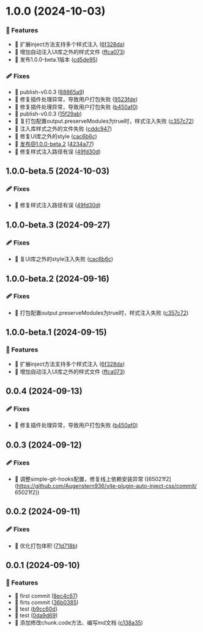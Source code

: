 # 1.0.0 (2024-10-03)


### 🚀 Features

- 🚀 扩展inject方法支持多个样式注入 ([6f328da](https://github.com/Augenstern936/vite-plugin-auto-inject-css/commit/6f328da))
- 🚀 增加自动注入UI库之外的样式文件 ([ffca073](https://github.com/Augenstern936/vite-plugin-auto-inject-css/commit/ffca073))
- 🚀 发布1.0.0-beta.1版本 ([cd5de95](https://github.com/Augenstern936/vite-plugin-auto-inject-css/commit/cd5de95))

### 🩹 Fixes

- 🐛 publish-v0.0.3 ([88865a9](https://github.com/Augenstern936/vite-plugin-auto-inject-css/commit/88865a9))
- 🐛 修复插件处理异常，导致用户打包失败 ([9523fde](https://github.com/Augenstern936/vite-plugin-auto-inject-css/commit/9523fde))
- 🐛 修复插件处理异常，导致用户打包失败 ([b450af0](https://github.com/Augenstern936/vite-plugin-auto-inject-css/commit/b450af0))
- 🐛 publish-v0.0.3 ([15f29ab](https://github.com/Augenstern936/vite-plugin-auto-inject-css/commit/15f29ab))
- 🐛 复打包配置output.preserveModules为true时，样式注入失败 ([c357c72](https://github.com/Augenstern936/vite-plugin-auto-inject-css/commit/c357c72))
- 🐛 注入库样式之外的文件失败 ([cddc947](https://github.com/Augenstern936/vite-plugin-auto-inject-css/commit/cddc947))
- 🐛 修复UI库之外的style ([cac6b6c](https://github.com/Augenstern936/vite-plugin-auto-inject-css/commit/cac6b6c))
- 🐛 发布@1.0.0-beta.2 ([4234a77](https://github.com/Augenstern936/vite-plugin-auto-inject-css/commit/4234a77))
- 🐛 修复样式注入路径有误 ([49fd30d](https://github.com/Augenstern936/vite-plugin-auto-inject-css/commit/49fd30d))

## 1.0.0-beta.5 (2024-10-03)

### 🩹 Fixes

- 🐛 修复样式注入路径有误 ([49fd30d](https://github.com/Augenstern936/vite-plugin-auto-inject-css/commit/49fd30d))

## 1.0.0-beta.3 (2024-09-27)

### 🩹 Fixes

- 🐛 复UI库之外的style注入失败 ([cac6b6c](https://github.com/Augenstern936/vite-plugin-auto-inject-css/commit/cac6b6c))

## 1.0.0-beta.2 (2024-09-16)

### 🩹 Fixes

- 🐛 打包配置output.preserveModules为true时，样式注入失败 ([c357c72](https://github.com/Augenstern936/vite-plugin-auto-inject-css/commit/c357c72))

## 1.0.0-beta.1 (2024-09-15)

### 🚀 Features

- 🚀 扩展inject方法支持多个样式注入 ([6f328da](https://github.com/Augenstern936/vite-plugin-auto-inject-css/commit/6f328da))
- 🚀 增加自动注入UI库之外的样式文件 ([ffca073](https://github.com/Augenstern936/vite-plugin-auto-inject-css/commit/ffca073))

## 0.0.4 (2024-09-13)

### 🩹 Fixes

- 🐛 修复插件处理异常，导致用户打包失败 ([b450af0](https://github.com/Augenstern936/vite-plugin-auto-inject-css/commit/b450af0))

## 0.0.3 (2024-09-12)

### 🩹 Fixes

- 🐛 调整simple-git-hooks配置，修复线上依赖安装异常 ([65021f2](https://github.com/Augenstern936/vite-plugin-auto-inject-css/commit/
  65021f2))

## 0.0.2 (2024-09-11)

### 🩹 Fixes

- 🔨 优化打包体积 ([71d718b](https://github.com/Augenstern936/vite-plugin-auto-inject-css/commit/71d718b))

## 0.0.1 (2024-09-10)

### 🚀 Features

- 🚀 first commit ([8ec4c67](https://github.com/Augenstern936/vite-plugin-auto-inject-css/commit/8ec4c67))
- 🚀 firts commit ([36b0385](https://github.com/Augenstern936/vite-plugin-auto-inject-css/commit/36b0385))
- 🚀 test ([b9cc60d](https://github.com/Augenstern936/vite-plugin-auto-inject-css/commit/b9cc60d))
- 🚀 test ([0da9d69](https://github.com/Augenstern936/vite-plugin-auto-inject-css/commit/0da9d69))
- 🚀 添加修改chunk.code方法、编写md文档 ([c138a35](https://github.com/Augenstern936/vite-plugin-auto-inject-css/commit/c138a35))
